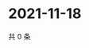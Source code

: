 # 2021-11-18

共 0 条

<!-- BEGIN WEIBO -->
<!-- 最后更新时间 Thu Nov 18 2021 15:01:03 GMT+0800 (China Standard Time) -->

<!-- END WEIBO -->
